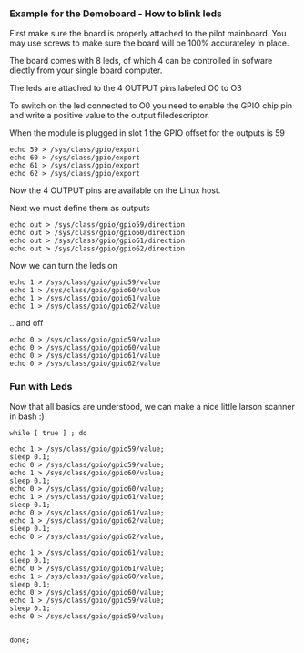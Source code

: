 ### Example for the Demoboard - How to blink leds

First make sure the board is properly attached to the pilot mainboard.
You may use screws to make sure the board will be 100% accurateley in place.

The board comes with 8 leds, of which 4 can be controlled in sofware diectly from your single board computer.

The leds are attached to the 4 OUTPUT pins labeled O0 to O3

To switch on the led connected to O0 you need to enable the GPIO chip pin and write a positive value to the output filedescriptor.

When the module is plugged in slot 1 the GPIO offset for the outputs is 59

    echo 59 > /sys/class/gpio/export  
	echo 60 > /sys/class/gpio/export  
	echo 61 > /sys/class/gpio/export  
	echo 62 > /sys/class/gpio/export 

Now the 4 OUTPUT pins are available on the Linux host.

Next we must define them as outputs

    echo out > /sys/class/gpio/gpio59/direction
    echo out > /sys/class/gpio/gpio60/direction
    echo out > /sys/class/gpio/gpio61/direction
    echo out > /sys/class/gpio/gpio62/direction


Now we can turn the leds on

    echo 1 > /sys/class/gpio/gpio59/value
    echo 1 > /sys/class/gpio/gpio60/value
    echo 1 > /sys/class/gpio/gpio61/value
    echo 1 > /sys/class/gpio/gpio62/value


.. and off

    echo 0 > /sys/class/gpio/gpio59/value
    echo 0 > /sys/class/gpio/gpio60/value
    echo 0 > /sys/class/gpio/gpio61/value
    echo 0 > /sys/class/gpio/gpio62/value




### Fun with Leds



Now that all basics are understood, we can make a nice little larson scanner in bash :)

    while [ true ] ; do
     
    echo 1 > /sys/class/gpio/gpio59/value;
    sleep 0.1;
    echo 0 > /sys/class/gpio/gpio59/value;
    echo 1 > /sys/class/gpio/gpio60/value;
    sleep 0.1;
    echo 0 > /sys/class/gpio/gpio60/value;   
    echo 1 > /sys/class/gpio/gpio61/value;
    sleep 0.1;
    echo 0 > /sys/class/gpio/gpio61/value;     
    echo 1 > /sys/class/gpio/gpio62/value;
    sleep 0.1;   
    echo 0 > /sys/class/gpio/gpio62/value;   

    echo 1 > /sys/class/gpio/gpio61/value;
    sleep 0.1;
    echo 0 > /sys/class/gpio/gpio61/value;
    echo 1 > /sys/class/gpio/gpio60/value;
    sleep 0.1;
    echo 0 > /sys/class/gpio/gpio60/value;   
    echo 1 > /sys/class/gpio/gpio59/value;
    sleep 0.1;
    echo 0 > /sys/class/gpio/gpio59/value;     


    done;   